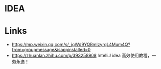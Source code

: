 # IDEA

# Links

- https://mp.weixin.qq.com/s/_jqWd9YQBmIzyrqL4Mum4Q?from=groupmessage&isappinstalled=0
- https://zhuanlan.zhihu.com/p/393258908 IntelliJ idea 高效使用教程，一劳永逸！
